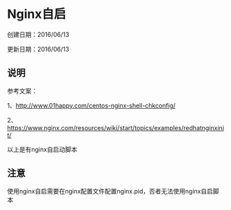 # Nginx自启

创建日期：2016/06/13

更新日期：2016/06/13

## 说明

参考文案：

1、http://www.01happy.com/centos-nginx-shell-chkconfig/

2、https://www.nginx.com/resources/wiki/start/topics/examples/redhatnginxinit/

以上是有nginx自启动脚本

## 注意

使用nginx自启需要在nginx配置文件配置nginx.pid，否者无法使用nginx自启脚本





